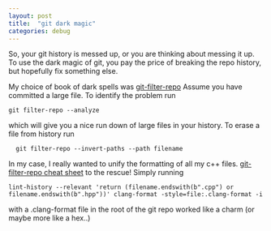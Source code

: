 ```yaml
---
layout: post
title:  "git dark magic"
categories: debug
---
```


So, your git history is messed up, or you are thinking about messing it up. 
To use the dark magic of git, you pay the price of breaking the repo history, but hopefully fix something else.

My choice of book of dark spells was [git-filter-repo](https://github.com/newren/git-filter-repo)
Assume you have committed a large file. To identify the problem run
```
git filter-repo --analyze
```
which will give you a nice run down of large files in your history.
To erase a file from history run
```
  git filter-repo --invert-paths --path filename
```

In my case, I really wanted to unify the formatting of all my c++ files. 
[git-filter-repo cheat sheet](https://github.com/newren/git-filter-repo/blob/main/Documentation/converting-from-filter-branch.md#cheat-sheet-conversion-of-examples-from-the-filter-branch-manpage) to the rescue! Simply running 
```
lint-history --relevant 'return (filename.endswith(b".cpp") or filename.endswith(b".hpp"))' clang-format -style=file:.clang-format -i
```
with a .clang-format file in the root of the git repo worked like a charm (or maybe more like a hex..)
